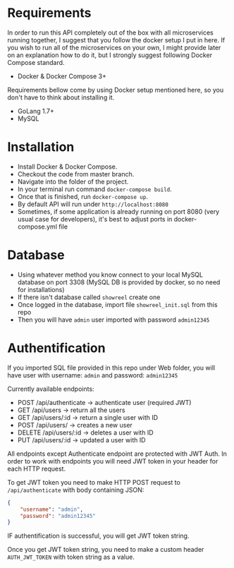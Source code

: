 # Requirements
In order to run this API completely out of the box with all microservices running together, I suggest that you follow the docker setup I put in here. If you wish to run all of the microservices on your own, I might provide later on an explanation how to do it, but I strongly suggest following Docker Compose standard.

- Docker & Docker Compose 3+

Requirements bellow come by using Docker setup mentioned here, so you don't have to think about installing it.
- GoLang 1.7+
- MySQL

# Installation
- Install Docker & Docker Compose.
- Checkout the code from master branch.
- Navigate into the folder of the project.
- In your terminal run command `docker-compose build`.
- Once that is finished, run `docker-compose up`.
- By default API will run under `http://localhost:8080`
- Sometimes, if some application is already running on port 8080 (very usual case for developers), it's best to adjust ports in docker-compose.yml file

# Database
- Using whatever method you know connect to your local MySQL database on port 3308 (MySQL DB is provided by docker, so no need for installations)
- If there isn't database called `showreel` create one
- Once logged in the database, import file `showreel_init.sql` from this repo
- Then you will have `admin` user imported with password `admin12345`

# Authentification
If you imported SQL file provided in this repo under Web folder, you will have user with username: `admin` and password: `admin12345`

Currently available endpoints:
- POST /api/authenticate -> authenticate user (required JWT)
- GET /api/users -> return all the users
- GET /api/users/:id -> return a single user with ID
- POST /api/users/ -> creates a new user
- DELETE /api/users/:id -> deletes a user with ID
- PUT /api/users/:id -> updated a user with ID

All endpoints except Authenticate endpoint are protected with JWT Auth. In order to work with endpoints you will need JWT token in your header for each HTTP request.

To get JWT token you need to make HTTP POST request to `/api/authenticate` with body containing JSON:
```json
{
	"username": "admin",
	"password": "admin12345"
}
```
IF authentification is successful, you will get JWT token string.

Once you get JWT token string, you need to make a custom header `AUTH_JWT_TOKEN` with token string as a value.